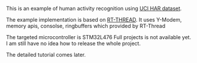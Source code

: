 This is an example of human activity recognition using [UCI HAR dataset](https://archive.ics.uci.edu/ml/datasets/human+activity+recognition+using+smartphones). 

The example implementation is based on [RT-THREAD](https://github.com/RT-Thread/rt-thread).
It uses Y-Modem, memory apis, consolse, ringbuffers which provided by RT-Thread

The targeted microcontroller is STM32L476
Full projects is not available yet. I am still have no idea how to release the whole project. 

The detailed tutorial comes later. 
